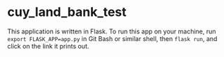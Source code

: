# cuy_land_bank_test

This application is written in Flask. To run this app on your machine, run ```export FLASK_APP=app.py``` in Git Bash or similar shell, then ```flask run```, and click on the link it prints out.

